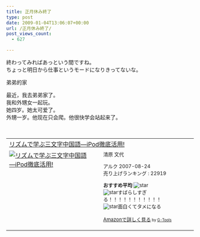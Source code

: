 ```yaml
---
title: 正月休み終了
type: post
date: 2009-01-04T13:06:07+00:00
url: /正月休み終了/
post_views_count:
  - 627

---
```

終わってみればあっという間ですね。  
ちょっと明日から仕事というモードになりきってないな。 

弟弟的家 

最近，我去弟弟家了。  
我和外甥女一起玩。  
她四岁。她太可爱了。  
外甥一岁。他现在只会爬。他很快学会站起来了。 

&nbsp;

<table cellpadding="5" border="0">
  <tr>
    <td colspan="2">
      <a href="http://www.amazon.co.jp/%E3%83%AA%E3%82%BA%E3%83%A0%E3%81%A7%E5%AD%A6%E3%81%B6%E4%B8%89%E6%96%87%E5%AD%97%E4%B8%AD%E5%9B%BD%E8%AA%9E%E2%80%95iPod%E5%BE%B9%E5%BA%95%E6%B4%BB%E7%94%A8-%E6%B8%85%E5%8E%9F-%E6%96%87%E4%BB%A3/dp/4757412193%3FSubscriptionId%3D0G91FPYVW6ZGWBH4Y9G2%26tag%3Dkonnokiyotaka-22%26linkCode%3Dxm2%26camp%3D2025%26creative%3D165953%26creativeASIN%3D4757412193" target="_blank">リズムで学ぶ三文字中国語―iPod徹底活用!</a><img height="1" alt="" src="http://www.assoc-amazon.jp/e/ir?t=konnokiyotaka-22&l=ur2&o=9" width="1" border="0" />
    </td>
  </tr>
  
  <tr>
    <td valign="top">
      <a href="http://www.amazon.co.jp/%E3%83%AA%E3%82%BA%E3%83%A0%E3%81%A7%E5%AD%A6%E3%81%B6%E4%B8%89%E6%96%87%E5%AD%97%E4%B8%AD%E5%9B%BD%E8%AA%9E%E2%80%95iPod%E5%BE%B9%E5%BA%95%E6%B4%BB%E7%94%A8-%E6%B8%85%E5%8E%9F-%E6%96%87%E4%BB%A3/dp/4757412193%3FSubscriptionId%3D0G91FPYVW6ZGWBH4Y9G2%26tag%3Dkonnokiyotaka-22%26linkCode%3Dxm2%26camp%3D2025%26creative%3D165953%26creativeASIN%3D4757412193" target="_blank"><img alt="リズムで学ぶ三文字中国語―iPod徹底活用!" src="https://i1.wp.com/ecx.images-amazon.com/images/I/51tnOEKWlZL._SL160_.jpg" border="0" data-recalc-dims="1" /></a>
    </td>
    <td valign="top">
      <font size="-1">清原 文代</p>
      <p>
        アルク 2007-08-24<br />売り上げランキング : 22919
      </p>
      <p>
        <strong>おすすめ平均 </strong><img alt="star" src="https://i1.wp.com/g-images.amazon.com/images/G/01/detail/stars-5-0.gif" data-recalc-dims="1" /><br /><img alt="star" src="https://i1.wp.com/g-images.amazon.com/images/G/01/detail/stars-5-0.gif" data-recalc-dims="1" />すばらしすぎる！！！！！！！！！！！<br /><img alt="star" src="https://i1.wp.com/g-images.amazon.com/images/G/01/detail/stars-5-0.gif" data-recalc-dims="1" />面白くてタメになる
      </p>
      <p>
        <a href="http://www.amazon.co.jp/%E3%83%AA%E3%82%BA%E3%83%A0%E3%81%A7%E5%AD%A6%E3%81%B6%E4%B8%89%E6%96%87%E5%AD%97%E4%B8%AD%E5%9B%BD%E8%AA%9E%E2%80%95iPod%E5%BE%B9%E5%BA%95%E6%B4%BB%E7%94%A8-%E6%B8%85%E5%8E%9F-%E6%96%87%E4%BB%A3/dp/4757412193%3FSubscriptionId%3D0G91FPYVW6ZGWBH4Y9G2%26tag%3Dkonnokiyotaka-22%26linkCode%3Dxm2%26camp%3D2025%26creative%3D165953%26creativeASIN%3D4757412193" target="_blank">Amazonで詳しく見る</a></font><font size="-2"> by <a href="http://www.goodpic.com/mt/aws/index.html">G-Tools</a></font></td> </tr> </tbody> </table>